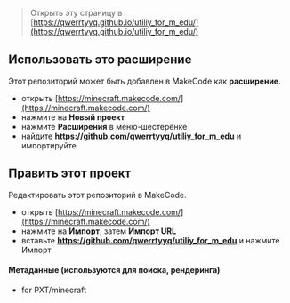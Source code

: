 
> Открыть эту страницу в [https://qwerrtyyq.github.io/utiliy_for_m_edu/](https://qwerrtyyq.github.io/utiliy_for_m_edu/)

## Использовать это расширение

Этот репозиторий может быть добавлен в MakeCode как **расширение**.

* открыть [https://minecraft.makecode.com/](https://minecraft.makecode.com/)
* нажмите на **Новый проект**
* нажмите **Расширения** в меню-шестерёнке
* найдите **https://github.com/qwerrtyyq/utiliy_for_m_edu** и импортируйте

## Править этот проект

Редактировать этот репозиторий в MakeCode.

* открыть [https://minecraft.makecode.com/](https://minecraft.makecode.com/)
* нажмите на **Импорт**, затем **Импорт URL**
* вставьте **https://github.com/qwerrtyyq/utiliy_for_m_edu** и нажмите Импорт

#### Метаданные (используются для поиска, рендеринга)

* for PXT/minecraft
<script src="https://makecode.com/gh-pages-embed.js"></script><script>makeCodeRender("{{ site.makecode.home_url }}", "{{ site.github.owner_name }}/{{ site.github.repository_name }}");</script>
